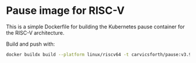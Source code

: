 # Pause image for RISC-V

This is a simple Dockerfile for building the Kubernetes pause container for the RISC-V architecture.

Build and push with:
```bash
docker buildx build --platform linux/riscv64 -t carvicsforth/pause:v3.9-v1.27.2 --push .
```